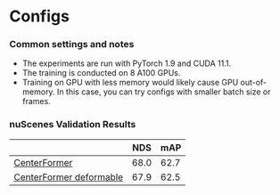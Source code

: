 # Configs

### Common settings and notes

- The experiments are run with PyTorch 1.9 and CUDA 11.1.
- The training is conducted on 8 A100 GPUs. 
- Training on GPU with less memory would likely cause GPU out-of-memory. In this case, you can try configs with smaller batch size or frames.


### nuScenes Validation Results

|         |  NDS    | mAP    |
|---------|---------|--------|
| [CenterFormer](nuscenes_centerformer_separate_detection_head.py)| 68.0     |  62.7      |
| [CenterFormer deformable](nuscenes_centerformer_deformable_separate_detection_head.py)| 67.9     |  62.5      |


